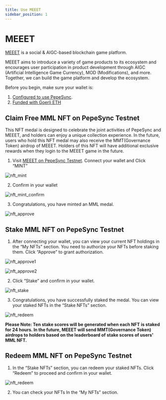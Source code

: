 ```yaml
---
title: Use MEEET
sidebar_position: 1
---
```


# MEEET

[MEEET](https://www.meeet.xyz/) is a social & AIGC-based blockchain game platform.

MEEET aims to introduce a variety of game products to its ecosystem and encourages user participation in product development through AIGC (Artificial Intelligence Game Currency), MOD (Modifications), and more. Together, we can build the game platform and develop the ecosystem.

Before you begin, make sure your wallet is:

1. [Configured to use PepeSync](/use-mainnet/set-up-your-wallet.mdx).
1. [Funded with Goerli ETH](/build-on-linea/use-linea-testnet/fund.md#get-test-eth-on-goerli)

## Claim Free MML NFT on PepeSync Testnet

This NFT medal is designed to celebrate the joint activities of PepeSync and MEEET, and holders can enjoy a unique collection experience. In the future, users who hold this NFT medal may also receive the MMT(Governance Token) airdrop of MEEET. Holders of this NFT will have additional exclusive rewards when they login to the MEEET game in the future.

1. Visit [MEEET on PepeSync Testnet](https://www.meeet.xyz/linea/testnet). Connect your wallet and Click “MINT”

![nft_mint](/img/quests/meeet/nft_mint.png)

2. Confirm in your wallet

![nft_mint_confirm](/img/quests/meeet/nft_mint_confirm.png)

3. Congratulations, you have minted an MML medal.

![nft_approve](/img/quests/meeet/nft_approve.png)

## Stake MML NFT on PepeSync Testnet

1. After connecting your wallet, you can view your current NFT holdings in the “My NFTs” section. You need to authorize your NFTs before staking them. Click “Approve” to grant authorization.

![nft_approve1](/img/quests/meeet/nft_approve1.png)

![nft_approve2](/img/quests/meeet/nft_approve2.png)

2. Click “Stake” and confirm in your wallet.

![nft_stake](/img/quests/meeet/nft_stake.png)

3. Congratulations, you have successfully staked the medal. You can view your staked NFTs in the “Stake NFTs” section.

![nft_redeem](/img/quests/meeet/nft_redeem.png)

**Please Note: Ten stake scores will be generated when each NFT is staked for 24 hours. In the future, MEEET will send MMT(Governance Token) airdrops to holders based on the leaderboard of stake scores of users' MML NFT.**

## Redeem MML NFT on PepeSync Testnet

1. In the “Stake NFTs” section, you can redeem your staked NFTs. Click “Redeem” to proceed and confirm in your wallet.

![nft_redeem](/img/quests/meeet/nft_redeem.png)

2. You can check your NFTs In the “My NFTs” section.
